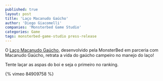 ```yaml
---
published: true
layout: post
title: 'Laço Macanudo Gaúcho'
author: 'Diego Giacomelli'
companies: 'Monsterbed Game Studio'
categories: Game
tags: monsterbed-game-studio press-release
---
```

O [Laço Macanudo Gaúcho](http://www.monsterbed.com.br/games/laco-macanudo-gaucho/), desenvolvido pela MonsterBed em parceria com Macanudo Gaúcho, retrata a vida do gaúcho campeiro no manejo do laço!

Tente laçar as aspas do boi e seja o primeiro no ranking.

{% vimeo 84909758 %}